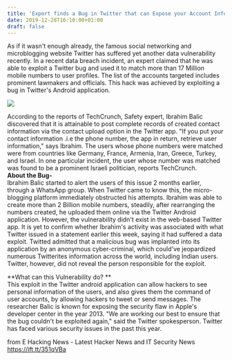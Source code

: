 ```yaml
---
title: 'Expert finds a Bug in Twitter that can Expose your Account Information'
date: 2019-12-28T16:10:00+01:00
draft: false
---
```


  
As if it wasn't enough already, the famous social networking and microblogging website Twitter has suffered yet another data vulnerability recently. In a recent data breach incident, an expert claimed that he was able to exploit a Twitter bug and used it to match more than 17 Million mobile numbers to user profiles. The list of the accounts targeted includes prominent lawmakers and officials. This hack was achieved by exploiting a bug in Twitter's Android application.  
  

[![](https://1.bp.blogspot.com/-z3fuxosqENE/XgdcpUHX_VI/AAAAAAAAM00/-dtWSSq3_IwMo7WNV3Por3_RFBtk3Z7XgCLcBGAsYHQ/s640/twitter-1795652_960_720.webp)](https://1.bp.blogspot.com/-z3fuxosqENE/XgdcpUHX_VI/AAAAAAAAM00/-dtWSSq3_IwMo7WNV3Por3_RFBtk3Z7XgCLcBGAsYHQ/s1600/twitter-1795652_960_720.webp)

  
According to the reports of TechCrunch, Safety expert, Ibrahim Balic discovered that it is attainable to post complete records of created contact information via the contact upload option in the Twitter app. "If you put your contact information .i.e the phone number, the app in return, retrieve user information," says Ibrahim. The users whose phone numbers were matched were from countries like Germany, France, Armenia, Iran, Greece, Turkey, and Israel. In one particular incident, the user whose number was matched was found to be a prominent Israeli politician, reports TechCrunch.  
**About the Bug-**  
Ibrahim Balic started to alert the users of this issue 2 months earlier, through a WhatsApp group. When Twitter came to know this, the micro-blogging platform immediately obstructed his attempts. Ibrahim was able to create more than 2 Billion mobile numbers, steadily, after rearranging the numbers created, he uploaded them online via the Twitter Android application. However, the vulnerability didn't exist in the web-based Twitter app. It is yet to confirm whether Ibrahim's activity was associated with what Twitter issued in a statement earlier this week, saying it had suffered a data exploit. Twitted admitted that a malicious bug was implanted into its application by an anonymous cyber-criminal, which could've jeopardized numerous Twitterites information across the world, including Indian users. Twitter, however, did not reveal the person responsible for the exploit.  
  
**What can this Vulnerability do? **  
This exploit in the Twitter android application can allow hackers to see personal information of the users, and also gives them the command of user accounts, by allowing hackers to tweet or send messages. The researcher Balic is known for exposing the security flaw in Apple's developer center in the year 2013. "We are working our best to ensure that the bug couldn't be exploited again," said the Twitter spokesperson. Twitter has faced various security issues in the past this year.

  
  
from E Hacking News - Latest Hacker News and IT Security News https://ift.tt/351qVBa